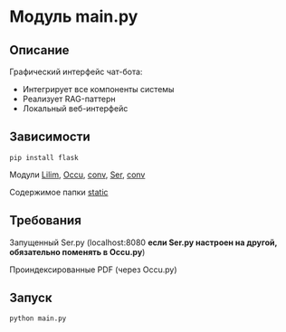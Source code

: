 # Модуль main.py

## Описание
Графический интерфейс чат-бота:
- Интегрирует все компоненты системы
- Реализует RAG-паттерн
- Локальный веб-интерфейс

## Зависимости
```
pip install flask 
```
Модули  <a href="https://github.com/Archibaka/Epstein/tree/main/docs/lilim.md">Lilim</a>, <a href="https://github.com/Archibaka/Epstein/tree/main/docs/occu.md">Occu</a>, <a href="https://github.com/Archibaka/Epstein/tree/main/docs/conv.md">conv</a>, <a href="https://github.com/Archibaka/Epstein/tree/main/docs/ser.md">Ser</a>, <a href="https://github.com/Archibaka/Epstein/tree/main/docs/conv.md">conv</a>

Содержимое папки <a href="https://github.com/Archibaka/Epstein/tree/main/static">static</a> 

## Требования
Запущенный Ser.py (localhost:8080 <strong>если Ser.py настроен на другой, обязательно поменять в Occu.py</strong>)

Проиндексированные PDF (через Occu.py)

## Запуск
```
python main.py 
```
